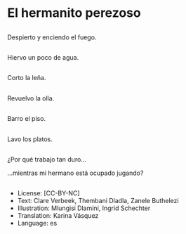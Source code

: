 # El hermanito perezoso

##
Despierto y enciendo el fuego.

##
Hiervo un poco de agua.

##
Corto la leña.

##
Revuelvo la olla.

##
Barro el piso.

##
Lavo los platos.

##
¿Por qué trabajo tan duro…

…mientras mi hermano está ocupado jugando?

##
* License: [CC-BY-NC]
* Text: Clare Verbeek, Thembani Dladla, Zanele Buthelezi
* Illustration: Mlungisi Dlamini, Ingrid Schechter
* Translation: Karina Vásquez
* Language: es
